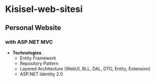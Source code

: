 # Kisisel-web-sitesi
## Personal Website
### with ASP.NET MVC

- **Technologies** 
	- Entity Framework
	- Repository Pattern
	- Layered Architecture (WebUI, BLL, DAL, DTO, Entity, Extension)
	- ASP.NET Identity 2.0

